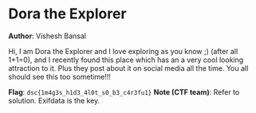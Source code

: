 # Dora the Explorer
**Author**: Vishesh Bansal

Hi, I am Dora the Explorer and I love exploring as you know ;) (after all 1+1=0), and I recently found this place which has an a very cool looking attraction to it. Plus they post about it on social media all the time. You all should see this too sometime!!!


**Flag**: `dsc{1m4g3s_h1d3_4l0t_s0_b3_c4r3fu1}`
**Note (CTF team)**: Refer to solution. Exifdata is the key.